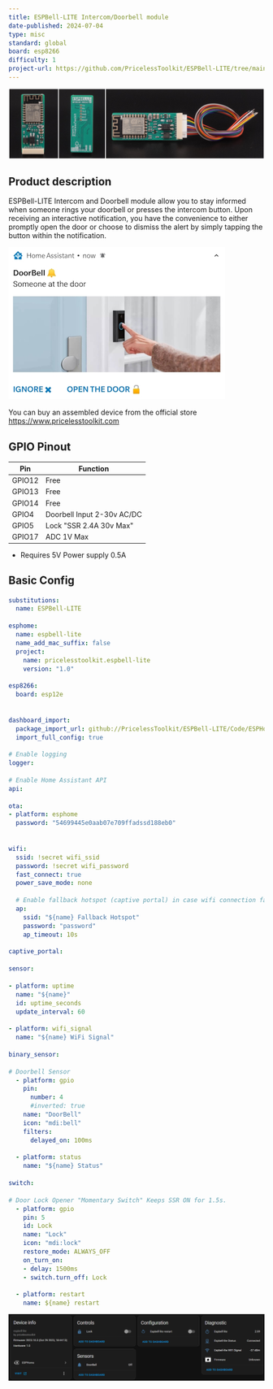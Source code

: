 ```yaml
---
title: ESPBell-LITE Intercom/Doorbell module
date-published: 2024-07-04
type: misc
standard: global
board: esp8266
difficulty: 1
project-url: https://github.com/PricelessToolkit/ESPBell-LITE/tree/main
---
```


![Product image](./espbell.jpg "Product image")

## Product description

ESPBell-LITE Intercom and Doorbell module allow you to stay informed when someone rings your doorbell or presses the intercom button. Upon receiving an interactive notification, you have the convenience to either promptly open the door or choose to dismiss the alert by simply tapping the button within the notification.

![HA Notification](./notification.jpg "Notification on mobile phone")

You can buy an assembled device from the official store https://www.pricelesstoolkit.com

## GPIO Pinout

| Pin    | Function                    |
| ------ | -------------------------   |
| GPIO12 | Free                        |
| GPIO13 | Free                        |
| GPIO14 | Free                        |
| GPIO4  | Doorbell Input 2-30v AC/DC  |
| GPIO5  | Lock "SSR 2.4A 30v Max"     |
| GPIO17 | ADC 1V Max                  |

- Requires 5V Power supply 0.5A

## Basic Config

```yaml
substitutions:
  name: ESPBell-LITE

esphome:
  name: espbell-lite
  name_add_mac_suffix: false
  project:
    name: pricelesstoolkit.espbell-lite
    version: "1.0"

esp8266:
  board: esp12e


dashboard_import:
  package_import_url: github://PricelessToolkit/ESPBell-LITE/Code/ESPHome/espbell-lite.yaml@main
  import_full_config: true

# Enable logging
logger:

# Enable Home Assistant API
api:

ota:
- platform: esphome
  password: "54699445e0aab07e709ffadssd188eb0"


wifi:
  ssid: !secret wifi_ssid
  password: !secret wifi_password
  fast_connect: true
  power_save_mode: none

  # Enable fallback hotspot (captive portal) in case wifi connection fails
  ap:
    ssid: "${name} Fallback Hotspot"
    password: "password"
    ap_timeout: 10s

captive_portal:

sensor:

- platform: uptime
  name: "${name}"
  id: uptime_seconds
  update_interval: 60

- platform: wifi_signal
  name: "${name} WiFi Signal"

binary_sensor:

# Doorbell Sensor
  - platform: gpio
    pin:
      number: 4
      #inverted: true
    name: "DoorBell"
    icon: "mdi:bell"
    filters:
      delayed_on: 100ms

  - platform: status
    name: "${name} Status"

switch:

# Door Lock Opener "Momentary Switch" Keeps SSR ON for 1.5s.
  - platform: gpio
    pin: 5
    id: Lock
    name: "Lock"
    icon: "mdi:lock"
    restore_mode: ALWAYS_OFF
    on_turn_on:
    - delay: 1500ms
    - switch.turn_off: Lock

  - platform: restart
    name: ${name} restart
```

![home assistant entities](./ha.jpg "Ha entities")
